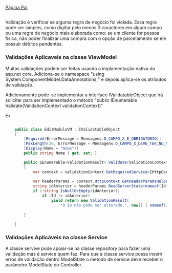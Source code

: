 [Página Pai](./indexWebApp.md)

##

Validação é verificar se alguma regra de negócio foi violada. Essa regra pode ser simples, como digitar pelo menos 3 caracteres em algum campo ou uma regra de negócio mais elaborada como: se um cliente for pessoa física, não poder finalizar uma compra com o opção de parcelamento se ele possuir débitos pendentes.

### Validações Aplicaveis na classe ViewModel

Muitas validações podem ser feitas usando a implamentação nativa do asp.net core.
Adiciona-se o namespace "using System.ComponentModel.DataAnnotations;" e depois aplica-se os atributos de validação.

Adicionamente pode-se implementar a interface IValidatableObject que irá solicitar para ser implementado o método "public IEnumerable<ValidationResult> Validate(ValidationContext validationContext)"

Ex.

``` C#

    public class EditModuloVM : IValidatableObject
    {
        [Required(ErrorMessage = Mensagens.O_CAMPO_X_E_OBRIGATORIO)]
        [MaxLength(30, ErrorMessage = Mensagens.O_CAMPO_X_DEVE_TER_NO_MAXIMO_Y_CARACTERES)]
        [Display(Name = "Nome")]
        public string Nome { get; set; }

        public IEnumerable<ValidationResult> Validate(ValidationContext validationContext)
        {
            var context = validationContext.GetRequiredService<IHttpContextAccessor>();
            
            var headerParams = context.HttpContext.GetHeaderParamsHelper();
            string idAnterior = headerParams.ReadServerState(nameof(Id));
            if (!string.IsNullOrEmpty(idAnterior))
                if (Id != idAnterior) 
                    yield return new ValidationResult(
                        "O ID não pode ser alterado.", new[] { nameof(Id) });
                    
        }
 
    }

```
### Validações Aplicáveis na classe Service 

A classe servive pode apoiar-se na classe repository para fazer uma validação mas é service quem faz. Para que a classe service possa inserir erros de validação dentro ModelState o metodo de service deve receber o parâmetro ModelState do Controller.

